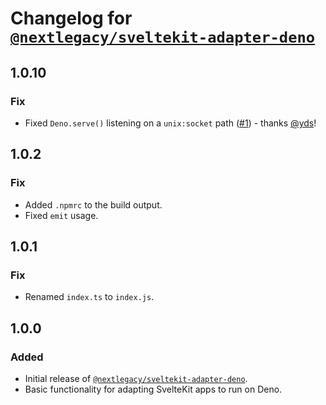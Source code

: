 # Changelog for [`@nextlegacy/sveltekit-adapter-deno`](https://github.com/nextlegacy/sveltekit-adapter-deno)

## 1.0.10

### Fix

- Fixed `Deno.serve()` listening on a `unix:socket` path ([#1](https://github.com/NextLegacy/sveltekit-adapter-deno/pull/1)) - thanks [@yds](https://github.com/yds)!

## 1.0.2

### Fix

- Added `.npmrc` to the build output.
- Fixed `emit` usage.

## 1.0.1

### Fix

- Renamed `index.ts` to `index.js`.

## 1.0.0

### Added

- Initial release of [`@nextlegacy/sveltekit-adapter-deno`](https://github.com/nextlegacy/sveltekit-adapter-deno).
- Basic functionality for adapting SvelteKit apps to run on Deno.
